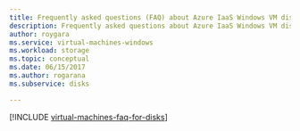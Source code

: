 ```yaml
---
title: Frequently asked questions (FAQ) about Azure IaaS Windows VM disks | Microsoft Docs
description: Frequently asked questions about Azure IaaS Windows VM disks and premium disks (managed and unmanaged)
author: roygara
ms.service: virtual-machines-windows
ms.workload: storage
ms.topic: conceptual
ms.date: 06/15/2017
ms.author: rogarana
ms.subservice: disks

---
```

[!INCLUDE [virtual-machines-faq-for-disks](../../../includes/virtual-machines-faq-for-disks.md)]

